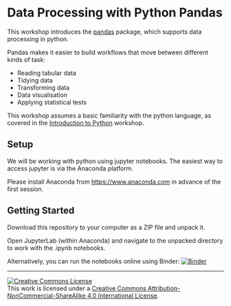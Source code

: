 # Data Processing with Python Pandas

This workshop introduces the [pandas](https://pandas.pydata.org) package, which supports data processing in python.
 
Pandas makes it easier to build workflows that move between different kinds of task:

* Reading tabular data
* Tidying data
* Transforming data
* Data visualisation
* Applying statistical tests

This workshop assumes a basic familiarity with the python language, as covered in the [Introduction to Python](https://github.com/coolernato/Introduction-to-Python) workshop.


## Setup

We will be working with python using jupyter notebooks. The easiest way to access jupyter is via the Anaconda platform.

Please install Anaconda from https://www.anaconda.com in advance of the first session.


## Getting Started

Download this repository to your computer as a ZIP file and unpack it.

Open JupyterLab (within Anaconda) and navigate to the unpacked directory to work with the .ipynb notebooks.

Alternatively, you can run the notebooks online using Binder: [![Binder](https://mybinder.org/badge_logo.svg)](https://mybinder.org/v2/gh/ImperialCollegeLondon/RCDS-data-processing-with-python/master?urlpath=lab)


<hr>
<a rel="license" href="http://creativecommons.org/licenses/by-nc-sa/4.0/"><img alt="Creative Commons License" style="border-width:0" src="https://i.creativecommons.org/l/by-nc-sa/4.0/80x15.png" /></a><br />This work is licensed under a <a rel="license" href="http://creativecommons.org/licenses/by-nc-sa/4.0/">Creative Commons Attribution-NonCommercial-ShareAlike 4.0 International License</a>.

